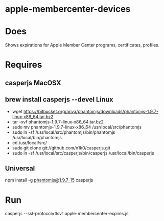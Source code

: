 # apple-membercenter-devices
Does
====
Shows expirations for Apple Member Center programs, certificates, profiles. 

Requires
========
casperjs
MacOSX
------
brew install casperjs --devel
Linux
-----
- wget https://bitbucket.org/ariya/phantomjs/downloads/phantomjs-1.9.7-linux-x86_64.tar.bz2
- tar -xvf phantomjs-1.9.7-linux-x86_64.tar.bz2
- sudo mv phantomjs-1.9.7-linux-x86_64 /usr/local/src/phantomjs
- sudo ln -sf /usr/local/src/phantomjs/bin/phantomjs /usr/local/bin/phantomjs
- cd /usr/local/src/
- sudo git clone git://github.com/n1k0/casperjs.git
- sudo ln -sf /usr/local/src/casperjs/bin/casperjs /usr/local/bin/casperjs

Universal
---------
npm install -g phantomjs@1.9.7-15 casperjs

Run
===
casperjs --ssl-protocol=tlsv1 apple-membercenter-expires.js
